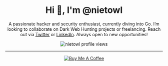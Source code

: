 <h1 align="center">Hi 👋, I'm @nietowl</h1>

<p align="center">
  A passionate hacker and security enthusiast, currently diving into Go. I’m looking to collaborate on Dark Web Hunting projects or freelancing. Reach out via <a href="https://twitter.com/Ni3tOwl">Twitter</a> or <a href="https://www.linkedin.com/in/pranav-darwai/">LinkedIn</a>. Always open to new opportunities!
</p>

<p align="center">
  <img src="https://komarev.com/ghpvc/?username=nietowl&label=Profile%20views&color=0e75b6&style=flat" alt="nietowl profile views" />
</p>

---



<p align="center">
  <a href="https://www.buymeacoffee.com/nietowl">
    <img src="https://www.buymeacoffee.com/assets/img/custom_images/orange_img.png" alt="Buy Me A Coffee" />
  </a>
</p>
